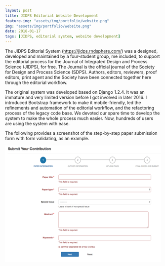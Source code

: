 ```yaml
---
layout: post
title: JIDPS Editorial Website Development
feature-img: "assets/img/portfolio/website.png"
img: "assets/img/portfolio/website.png"
date: 2018-01-17
tags: [JIDPS, editorial system, website development]
---
```


The JIDPS Editorial System (https://jidps.rndsphere.com/) was a designed, developed and maintained by a four-student group, me included, to support the editorial process for the Journal of Integrated Design and Process Science (JIDPS), for free. The Journal is the official journal of the Society for Design and Process Science (SDPS). Authors, editors, reviewers, proof editors, print agent and the Society have been connected together here through the editorial workflow.

The original system was developed based on Django 1.2.4. It was an immature and very limited version before I got involved in later 2016. I introduced Bootstrap framework to make it mobile-friendly, led the refinements and automation of the editorial workflow, and the refactoring process of the legacy code base. We devoted our spare time to develop the system to make the whole process much easier. Now, hundreds of users are using the system with ease.

The following provides a screenshot of the step-by-step paper submission form with form validating, as an example.

![JIDPS step-by-step paper submission](../assets/img/portfolio/progress-based-paper-submission.png)
